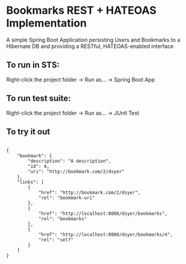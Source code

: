 # Bookmarks REST + HATEOAS Implementation
A simple Spring Boot Application persisting Users and Bookmarks to a Hibernate DB and providing a RESTful, HATEOAS-enabled interface

## To run in STS:

Right-click the project folder -> Run as... -> Spring Boot App

## To run test suite:

Right-click the project folder -> Run as... -> JUnit Test

## To try it out

``` curl http://localhost:8080/jhoeller/bookmarks/4 | python -m json.tool

{
    "bookmark": {
        "description": "A description",
        "id": 4,
        "uri": "http://bookmark.com/2/dsyer"
    },
    "links": [
        {
            "href": "http://bookmark.com/2/dsyer",
            "rel": "bookmark-uri"
        },
        {
            "href": "http://localhost:8080/dsyer/bookmarks",
            "rel": "bookmarks"
        },
        {
            "href": "http://localhost:8080/dsyer/bookmarks/4",
            "rel": "self"
        }
    ]
}
```
